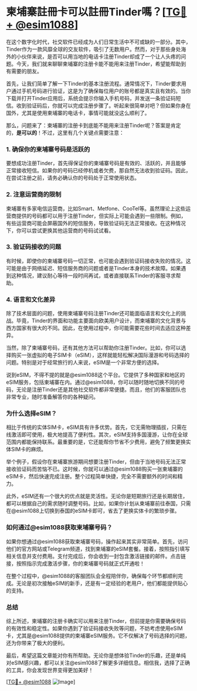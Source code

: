 # 柬埔寨註冊卡可以註冊Tinder嗎？[[TG💪+ @esim1088](https://t.me/s/esim1088)]

在这个数字化时代，社交软件已经成为人们日常生活中不可或缺的一部分。其中，Tinder作为一款风靡全球的交友软件，吸引了无数用户。然而，对于那些身处海外的小伙伴来说，是否可以用当地的电话卡注册Tinder却成了一个让人头疼的问题。今天，我们就来聊聊柬埔寨的注册卡能不能用来注册Tinder，希望能帮助到有需要的朋友。

首先，让我们简单了解一下Tinder的基本注册流程。通常情况下，Tinder要求用户通过手机号码进行验证，这是为了确保每位用户的账号都是真实且有效的。当你下载并打开Tinder应用后，系统会提示你输入手机号码，并发送一条验证码短信。收到验证码后，你就可以完成注册步骤了。听起来很简单对吧？但如果你身在国外，尤其是使用柬埔寨的电话卡，事情可能就没这么顺利了。

那么，问题来了：柬埔寨的注册卡到底能不能用来注册Tinder呢？答案是肯定的，**是可以的**！不过，这里有几个关键点需要注意：

### **1. 确保你的柬埔寨号码是活跃的**
要想成功注册Tinder，首先得保证你的柬埔寨号码是有效的、活跃的，并且能够正常接收短信。如果你的号码已经停机或者欠费，那自然无法收到验证码。因此，在尝试注册之前，请务必确认你的号码处于正常使用状态。

### **2. 注意运营商的限制**
柬埔寨有多家电信运营商，比如Smart、Metfone、CooTel等。虽然理论上这些运营商提供的号码都可以用于注册Tinder，但实际上可能会遇到一些限制。例如，有些运营商可能会屏蔽国外的短信服务，导致验证码无法正常接收。在这种情况下，你可以尝试更换其他运营商的号码试试看。

### **3. 验证码接收的问题**
有时候，即使你的柬埔寨号码一切正常，也可能会遇到验证码接收失败的情况。这可能是由于网络延迟、短信服务商的问题或者是Tinder本身的技术故障。如果遇到这种情况，建议耐心等待一段时间再试，或者直接联系Tinder的客服寻求帮助。

### **4. 语言和文化差异**
除了技术层面的问题，使用柬埔寨号码注册Tinder还可能面临语言和文化上的挑战。毕竟，Tinder的界面和功能主要面向欧美用户设计，而柬埔寨的文化背景与西方国家有很大的不同。因此，在使用过程中，你可能需要花些时间去适应这种差异。

当然，除了柬埔寨号码，还有其他方法可以帮助你注册Tinder。比如，你可以选择购买一张虚拟的电子SIM卡（eSIM），这样就能轻松解决国际漫游和号码选择的问题。特别是对于经常旅行的人来说，eSIM是一个非常方便的选择。

说到eSIM，不得不提的就是@esim1088这个平台。它提供了多种国家和地区的eSIM服务，包括柬埔寨在内。通过@esim1088，你可以随时随地切换不同的号码，无论是注册Tinder还是其他社交软件都非常便捷。而且，他们的客服团队也非常专业，随时准备解答你的各种疑问。

### **为什么选择eSIM？**

相比于传统的实体SIM卡，eSIM具有许多优势。首先，它无需物理插拔，只需在线激活即可使用，极大地提高了便利性。其次，eSIM支持多国漫游，让你在全球范围内都能保持联系。最重要的是，它还能帮你节省不少费用，避免了频繁更换实体SIM卡的麻烦。

举个例子，假设你在柬埔寨旅游期间想要注册Tinder，但由于当地号码无法正常接收验证码而苦恼不已。这时候，你就可以通过@esim1088购买一张柬埔寨的eSIM卡，然后快速完成注册。整个过程简单快捷，完全不需要额外的时间和精力。

此外，eSIM还有一个很大的优点就是灵活性。无论你是短期旅行还是长期居住，都可以根据自己的需求随时调整号码。比如，如果你计划从柬埔寨前往泰国，只需在@esim1088上切换到泰国的eSIM卡即可，省去了更换实体卡的繁琐步骤。

### **如何通过@esim1088获取柬埔寨号码？**

如果你想通过@esim1088获取柬埔寨号码，操作起来其实非常简单。首先，访问他们的官方网站或Telegram频道，找到柬埔寨的eSIM套餐。接着，按照指引填写相关信息并支付费用。支付完成后，你会收到一封包含激活链接的邮件。点击链接，按照指示完成激活步骤，你的柬埔寨号码就正式开通啦！

在整个过程中，@esim1088的客服团队会全程陪伴你，确保每个环节都顺利完成。无论是初次接触eSIM的新手，还是有一定经验的老用户，他们都能提供贴心的支持。

### **总结**

综上所述，柬埔寨的注册卡确实可以用来注册Tinder，但前提是你需要确保号码的有效性和稳定性。如果你遇到了验证码接收失败等问题，不妨考虑使用eSIM卡，尤其是@esim1088提供的柬埔寨eSIM服务。它不仅解决了号码选择的问题，还为你带来了极大的便利。

最后，希望这篇文章能对你有所帮助。无论你是想体验Tinder的乐趣，还是单纯对eSIM感兴趣，都可以关注@esim1088了解更多详细信息。相信我，选择了正确的工具，你会发现世界变得更加美好！

[[TG💪+ @esim1088](https://t.me/s/esim1088) ![Image](https://i.postimg.cc/4NQfJmqS/Snipaste-2025-05-13-00-14-12.png)]